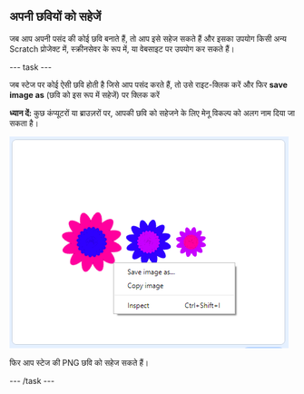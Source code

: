 ## अपनी छवियों को सहेजें

जब आप अपनी पसंद की कोई छवि बनाते हैं, तो आप इसे सहेज सकते हैं और इसका उपयोग किसी अन्य Scratch प्रोजेक्ट में, स्क्रीनसेवर के रूप में, या वेबसाइट पर उपयोग कर सकते हैं।

\--- task \---

जब स्टेज पर कोई ऐसी छवि होती है जिसे आप पसंद करते हैं, तो उसे राइट-क्लिक करें और फिर **save image as** (छवि को इस रूप में सहेजें) पर क्लिक करें

**ध्यान दें:** कुछ कंप्यूटरों या ब्राउज़रों पर, आपकी छवि को सहेजने के लिए मेनू विकल्प को अलग नाम दिया जा सकता है।

![स्क्रीनशॉट](images/flower-save-stage.png)

फिर आप स्टेज की PNG छवि को सहेज सकते हैं।

\--- /task \---